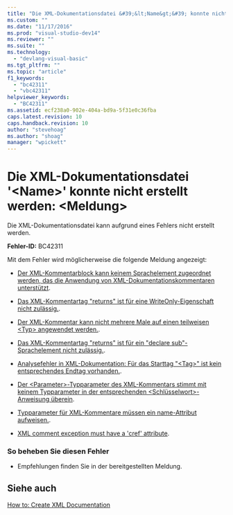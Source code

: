 ```yaml
---
title: "Die XML-Dokumentationsdatei &#39;&lt;Name&gt;&#39; konnte nicht erstellt werden: &lt;Meldung&gt; | Microsoft Docs"
ms.custom: ""
ms.date: "11/17/2016"
ms.prod: "visual-studio-dev14"
ms.reviewer: ""
ms.suite: ""
ms.technology: 
  - "devlang-visual-basic"
ms.tgt_pltfrm: ""
ms.topic: "article"
f1_keywords: 
  - "bc42311"
  - "vbc42311"
helpviewer_keywords: 
  - "BC42311"
ms.assetid: ecf238a0-902e-404a-bd9a-5f31e0c36fba
caps.latest.revision: 10
caps.handback.revision: 10
author: "stevehoag"
ms.author: "shoag"
manager: "wpickett"
---
```

# Die XML-Dokumentationsdatei &#39;&lt;Name&gt;&#39; konnte nicht erstellt werden: &lt;Meldung&gt;
Die XML\-Dokumentationsdatei kann aufgrund eines Fehlers nicht erstellt werden.  
  
 **Fehler\-ID:** BC42311  
  
 Mit dem Fehler wird möglicherweise die folgende Meldung angezeigt:  
  
-   [Der XML\-Kommentarblock kann keinem Sprachelement zugeordnet werden, das die Anwendung von XML\-Dokumentationskommentaren unterstützt](../../visual-basic/misc/bc42312.md).  
  
-   [Das XML\-Kommentartag "returns" ist für eine WriteOnly\-Eigenschaft nicht zulässig.](../../visual-basic/misc/bc42313.md).  
  
-   [Der XML\-Kommentar kann nicht mehrere Male auf einen teilweisen \<Typ\> angewendet werden.](../../visual-basic/misc/bc42314.md).  
  
-   [Das XML\-Kommentartag "returns" ist für ein "declare sub"\-Sprachelement nicht zulässig.](../../visual-basic/misc/bc42315.md).  
  
-   [Analysefehler in XML\-Dokumentation: Für das Starttag "\<Tag\>" ist kein entsprechendes Endtag vorhanden.](../../visual-basic/misc/bc42316.md).  
  
-   [Der \<Parameter\>\-Typparameter des XML\-Kommentars stimmt mit keinem Typparameter in der entsprechenden \<Schlüsselwort\>\-Anweisung überein](../../visual-basic/misc/bc42317.md).  
  
-   [Typparameter für XML\-Kommentare müssen ein name\-Attribut aufweisen.](../../visual-basic/misc/bc42318.md).  
  
-   [XML comment exception must have a 'cref' attribute](../../visual-basic/language-reference/error-messages/xml-comment-exception-must-have-a-cref-attribute.md).  
  
### So beheben Sie diesen Fehler  
  
-   Empfehlungen finden Sie in der bereitgestellten Meldung.  
  
## Siehe auch  
 [How to: Create XML Documentation](../../visual-basic/programming-guide/program-structure/how-to-create-xml-documentation.md)